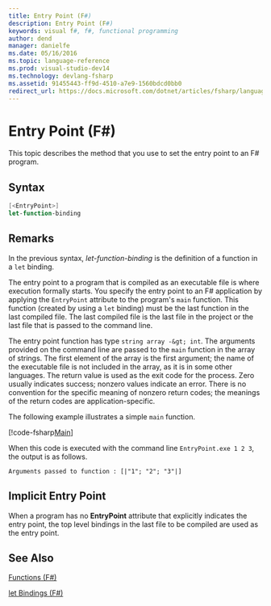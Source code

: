 ```yaml
---
title: Entry Point (F#)
description: Entry Point (F#)
keywords: visual f#, f#, functional programming
author: dend
manager: danielfe
ms.date: 05/16/2016
ms.topic: language-reference
ms.prod: visual-studio-dev14
ms.technology: devlang-fsharp
ms.assetid: 91455443-ff9d-4510-a7e9-1560bdcd0bb0
redirect_url: https://docs.microsoft.com/dotnet/articles/fsharp/language-reference/functions/entry-point 
---
```


# Entry Point (F#)

This topic describes the method that you use to set the entry point to an F# program.


## Syntax

```fsharp
[<EntryPoint>]
let-function-binding
```

## Remarks
In the previous syntax, *let-function-binding* is the definition of a function in a `let` binding.

The entry point to a program that is compiled as an executable file is where execution formally starts. You specify the entry point to an F# application by applying the `EntryPoint` attribute to the program's `main` function. This function (created by using a `let` binding) must be the last function in the last compiled file. The last compiled file is the last file in the project or the last file that is passed to the command line.

The entry point function has type `string array -&gt; int`. The arguments provided on the command line are passed to the `main` function in the array of strings. The first element of the array is the first argument; the name of the executable file is not included in the array, as it is in some other languages. The return value is used as the exit code for the process. Zero usually indicates success; nonzero values indicate an error. There is no convention for the specific meaning of nonzero return codes; the meanings of the return codes are application-specific.

The following example illustrates a simple `main` function.

[!code-fsharp[Main](~samples/snippets/fsharp/entrypoint/snippet501.fs)]

When this code is executed with the command line `EntryPoint.exe 1 2 3`, the output is as follows.

```text
Arguments passed to function : [|"1"; "2"; "3"|]
```

## Implicit Entry Point
When a program has no **EntryPoint** attribute that explicitly indicates the entry point, the top level bindings in the last file to be compiled are used as the entry point.


## See Also
[Functions &#40;F&#35;&#41;](Functions-%5BFSharp%5D.md)

[let Bindings &#40;F&#35;&#41;](let-Bindings-%5BFSharp%5D.md)